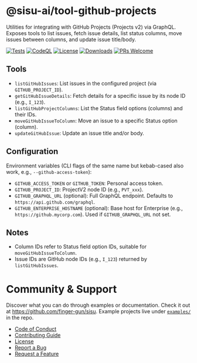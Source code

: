 # @sisu-ai/tool-github-projects

Utilities for integrating with GitHub Projects (Projects v2) via GraphQL. Exposes tools to list issues, fetch issue details, list status columns, move issues between columns, and update issue title/body.

[![Tests](https://github.com/finger-gun/sisu/actions/workflows/tests.yml/badge.svg?branch=main)](https://github.com/finger-gun/sisu/actions/workflows/tests.yml)
[![CodeQL](https://github.com/finger-gun/sisu/actions/workflows/github-code-scanning/codeql/badge.svg)](https://github.com/finger-gun/sisu/actions/workflows/github-code-scanning/codeql)
[![License](https://img.shields.io/badge/license-Apache--2.0-blue)](https://github.com/finger-gun/sisu/blob/main/LICENSE)
[![Downloads](https://img.shields.io/npm/dm/%40sisu-ai%2Ftool-github-projects)](https://www.npmjs.com/package/@sisu-ai/tool-github-projects)
[![PRs Welcome](https://img.shields.io/badge/PRs-welcome-brightgreen.svg)](https://github.com/finger-gun/sisu/blob/main/CONTRIBUTING.md)

## Tools

- `listGitHubIssues`: List issues in the configured project (via `GITHUB_PROJECT_ID`).
- `getGitHubIssueDetails`: Fetch details for a specific issue by its node ID (e.g., `I_123`).
- `listGitHubProjectColumns`: List the Status field options (columns) and their IDs.
- `moveGitHubIssueToColumn`: Move an issue to a specific Status option (column).
- `updateGitHubIssue`: Update an issue title and/or body.

## Configuration

Environment variables (CLI flags of the same name but kebab-cased also work, e.g., `--github-access-token`):

- `GITHUB_ACCESS_TOKEN` or `GITHUB_TOKEN`: Personal access token.
- `GITHUB_PROJECT_ID`: ProjectV2 node ID (e.g., `PVT_xxx`).
- `GITHUB_GRAPHQL_URL` (optional): Full GraphQL endpoint. Defaults to `https://api.github.com/graphql`.
- `GITHUB_ENTERPRISE_HOSTNAME` (optional): Base host for Enterprise (e.g., `https://github.mycorp.com`). Used if `GITHUB_GRAPHQL_URL` not set.

## Notes

- Column IDs refer to Status field option IDs, suitable for `moveGitHubIssueToColumn`.
- Issue IDs are GitHub node IDs (e.g., `I_123`) returned by `listGitHubIssues`.

# Community & Support

Discover what you can do through examples or documentation. Check it out at https://github.com/finger-gun/sisu. Example projects live under [`examples/`](https://github.com/finger-gun/sisu/tree/main/examples) in the repo.


- [Code of Conduct](https://github.com/finger-gun/sisu/blob/main/CODE_OF_CONDUCT.md)
- [Contributing Guide](https://github.com/finger-gun/sisu/blob/main/CONTRIBUTING.md)
- [License](https://github.com/finger-gun/sisu/blob/main/LICENSE)
- [Report a Bug](https://github.com/finger-gun/sisu/issues/new?template=bug_report.md)
- [Request a Feature](https://github.com/finger-gun/sisu/issues/new?template=feature_request.md)
